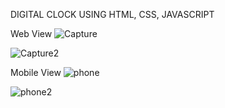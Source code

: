 DIGITAL CLOCK USING HTML, CSS, JAVASCRIPT

Web View
![Capture](https://user-images.githubusercontent.com/67471717/114361314-9ce9d500-9b93-11eb-8f4c-4ff36823c701.PNG)


![Capture2](https://user-images.githubusercontent.com/67471717/114362506-074f4500-9b95-11eb-9524-f91035fe7cac.PNG)


Mobile View
![phone](https://user-images.githubusercontent.com/67471717/114362532-0f0ee980-9b95-11eb-89e6-a8f45db3bd8e.PNG)



![phone2](https://user-images.githubusercontent.com/67471717/114362558-1635f780-9b95-11eb-92ad-5df481e97642.PNG)
